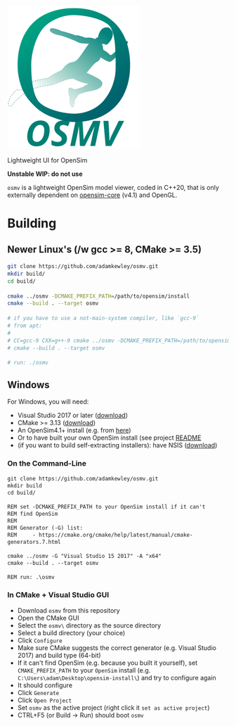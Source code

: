 ![logo with title](resources/logo_with_title.svg)

Lightweight UI for OpenSim

**Unstable WIP: do not use**

`osmv` is a lightweight OpenSim model viewer, coded in C++20, that is
only externally dependent on
[opensim-core](https://github.com/opensim-org/opensim-core) (v4.1) and
OpenGL.


# Building

## Newer Linux's (/w gcc >= 8, CMake >= 3.5)

```bash
git clone https://github.com/adamkewley/osmv.git
mkdir build/
cd build/

cmake ../osmv -DCMAKE_PREFIX_PATH=/path/to/opensim/install
cmake --build . --target osmv

# if you have to use a not-main-system compiler, like `gcc-9`
# from apt:
#
# CC=gcc-9 CXX=g++-9 cmake ../osmv -DCMAKE_PREFIX_PATH=/path/to/opensim/install
# cmake --build . --target osmv

# run: ./osmv
```

## Windows

For Windows, you will need:

- Visual Studio 2017 or later ([download](https://visualstudio.microsoft.com/downloads/))
- CMake >= 3.13 ([download](https://cmake.org/download/))
- An OpenSim4.1+ install (e.g. from [here](https://simtk.org/frs/?group_id=91))
- Or to have built your own OpenSim install (see project [README](https://github.com/opensim-org/opensim-core/)
- (if you want to build self-extracting installers): have NSIS ([download](https://nsis.sourceforge.io/Download))

### On the Command-Line

```batch
git clone https://github.com/adamkewley/osmv.git
mkdir build
cd build/

REM set -DCMAKE_PREFIX_PATH to your OpenSim install if it can't
REM find OpenSim
REM
REM Generator (-G) list:
REM     - https://cmake.org/cmake/help/latest/manual/cmake-generators.7.html

cmake ../osmv -G "Visual Studio 15 2017" -A "x64"
cmake --build . --target osmv

REM run: .\osmv
```

### In CMake + Visual Studio GUI

- Download `osmv` from this repository
- Open the CMake GUI
- Select the `osmv\` directory as the source directory
- Select a build directory (your choice)
- Click `Configure`
- Make sure CMake suggests the correct generator (e.g. Visual Studio 2017) and build type (64-bit)
- If it can't find OpenSim (e.g. because you built it yourself), set `CMAKE_PREFIX_PATH` to your
  `OpenSim` install (e.g. `C:\Users\adam\Desktop\opensim-install\`) and try to configure again
- It should configure
- Click `Generate`
- Click `Open Project`
- Set `osmv` as the active project (right click it `set as active project`)
- CTRL+F5 (or Build -> Run) should boot `osmv`
